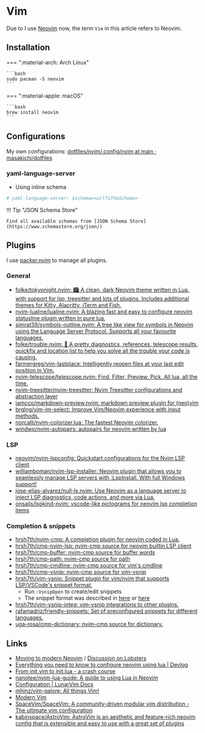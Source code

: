 # Vim

Due to I use [Neovim](https://neovim.io/) now, the term `Vim` in this article refers to Neovim.

## Installation

=== ":material-arch: Arch Linux"

    ```bash
    sudo pacman -S neovim
    ```

=== ":material-apple: macOS"

    ```bash
    brew install neovim
    ```

## Configurations

My own configurations: [dotfiles/nvim/.config/nvim at main · masakichi/dotfiles](https://github.com/masakichi/dotfiles/tree/main/nvim/.config/nvim)

### yaml-language-server

- Using inline schema

```yaml
# yaml-language-server: $schema=<urlToTheSchema>
```

!!! Tip "JSON Schema Store"

    Find all available schemas from [JSON Schema Store](https://www.schemastore.org/json/)

## Plugins

I use [packer.nvim](https://github.com/wbthomason/packer.nvim) to manage all plugins.

### General

- [folke/tokyonight.nvim: 🏙 A clean, dark Neovim theme written in Lua, with support for lsp, treesitter and lots of plugins. Includes additional themes for Kitty, Alacritty, iTerm and Fish.](https://github.com/folke/tokyonight.nvim)
- [nvim-lualine/lualine.nvim: A blazing fast and easy to configure neovim statusline plugin written in pure lua.](https://github.com/nvim-lualine/lualine.nvim)
- [simrat39/symbols-outline.nvim: A tree like view for symbols in Neovim using the Language Server Protocol. Supports all your favourite languages.](https://github.com/simrat39/symbols-outline.nvim)
- [folke/trouble.nvim: 🚦 A pretty diagnostics, references, telescope results, quickfix and location list to help you solve all the trouble your code is causing.](https://github.com/folke/trouble.nvim)
- [farmergreg/vim-lastplace: Intelligently reopen files at your last edit position in Vim.](https://github.com/farmergreg/vim-lastplace)
- [nvim-telescope/telescope.nvim: Find, Filter, Preview, Pick. All lua, all the time.](https://github.com/nvim-telescope/telescope.nvim)
- [nvim-treesitter/nvim-treesitter: Nvim Treesitter configurations and abstraction layer](https://github.com/nvim-treesitter/nvim-treesitter)
- [iamcco/markdown-preview.nvim: markdown preview plugin for (neo)vim](https://github.com/iamcco/markdown-preview.nvim)
- [brglng/vim-im-select: Improve Vim/Neovim experience with input methods.](https://github.com/brglng/vim-im-select)
- [norcalli/nvim-colorizer.lua: The fastest Neovim colorizer.](https://github.com/norcalli/nvim-colorizer.lua)
- [windwp/nvim-autopairs: autopairs for neovim written by lua](https://github.com/windwp/nvim-autopairs)

### LSP

- [neovim/nvim-lspconfig: Quickstart configurations for the Nvim LSP client](https://github.com/neovim/nvim-lspconfig)
- [williamboman/nvim-lsp-installer: Neovim plugin that allows you to seamlessly manage LSP servers with :LspInstall. With full Windows support!](https://github.com/williamboman/nvim-lsp-installer)
- [jose-elias-alvarez/null-ls.nvim: Use Neovim as a language server to inject LSP diagnostics, code actions, and more via Lua.](https://github.com/jose-elias-alvarez/null-ls.nvim)
- [onsails/lspkind-nvim: vscode-like pictograms for neovim lsp completion items](https://github.com/onsails/lspkind-nvim)

### Completion & snippets

- [hrsh7th/nvim-cmp: A completion plugin for neovim coded in Lua.](https://github.com/hrsh7th/nvim-cmp)
- [hrsh7th/cmp-nvim-lsp: nvim-cmp source for neovim builtin LSP client](https://github.com/hrsh7th/cmp-nvim-lsp)
- [hrsh7th/cmp-buffer: nvim-cmp source for buffer words](https://github.com/hrsh7th/cmp-buffer)
- [hrsh7th/cmp-path: nvim-cmp source for path](https://github.com/hrsh7th/cmp-path)
- [hrsh7th/cmp-cmdline: nvim-cmp source for vim's cmdline](https://github.com/hrsh7th/cmp-cmdline)
- [hrsh7th/cmp-vsnip: nvim-cmp source for vim-vsnip](https://github.com/hrsh7th/cmp-vsnip)
- [hrsh7th/vim-vsnip: Snippet plugin for vim/nvim that supports LSP/VSCode's snippet format.](https://github.com/hrsh7th/vim-vsnip)
  - Run `:VsnipOpen` to create/edit snippets
  - The snippet format was described in [here](https://code.visualstudio.com/docs/editor/userdefinedsnippets#_snippet-syntax) or [here](https://github.com/Microsoft/language-server-protocol/blob/main/snippetSyntax.md)
- [hrsh7th/vim-vsnip-integ: vim-vsnip integrations to other plugins.](https://github.com/hrsh7th/vim-vsnip-integ)
- [rafamadriz/friendly-snippets: Set of preconfigured snippets for different languages.](https://github.com/rafamadriz/friendly-snippets)
- [uga-rosa/cmp-dictionary: nvim-cmp source for dictionary.](https://github.com/uga-rosa/cmp-dictionary)

## Links

- [Moving to modern Neovim](https://toroid.org/modern-neovim) / [Discussion on Lobsters](https://lobste.rs/s/hgvtpd/moving_modern_neovim)
- [Everything you need to know to configure neovim using lua | Devlog](https://vonheikemen.github.io/devlog/tools/configuring-neovim-using-lua/)
- [From init.vim to init.lua - a crash course](https://www.notonlycode.org/neovim-lua-config/)
- [nanotee/nvim-lua-guide: A guide to using Lua in Neovim](https://github.com/nanotee/nvim-lua-guide)
- [Configuration | LunarVim Docs](https://www.lunarvim.org/configuration/)
- [mhinz/vim-galore: All things Vim!](https://github.com/mhinz/vim-galore#buffers-windows-tabs)
- [Modern Vim](https://learning.oreilly.com/library/view/modern-vim/9781680506006/)
- [SpaceVim/SpaceVim: A community-driven modular vim distribution - The ultimate vim configuration](https://github.com/SpaceVim/SpaceVim)
- [kabinspace/AstroVim: AstroVim is an aesthetic and feature-rich neovim config that is extensible and easy to use with a great set of plugins](https://github.com/kabinspace/AstroVim)
